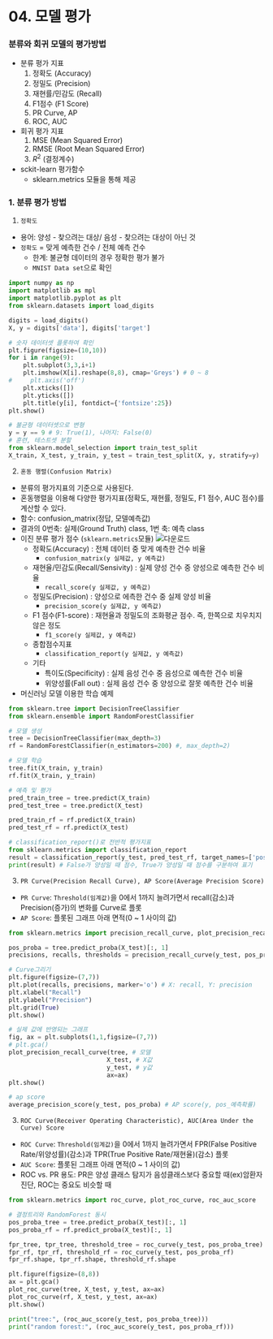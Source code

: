 # 04. 모델 평가

### 분류와 회귀 모델의 평가방법
- 분류 평가 지표
  1. 정확도 (Accuracy)
  2. 정밀도 (Precision)
  3. 재현률/민감도 (Recall)
  4. F1점수 (F1 Score)
  5. PR Curve, AP
  6. ROC, AUC
- 회귀 평가 지표
  1. MSE (Mean Squared Error)
  2. RMSE (Root Mean Squared Error)
  3. $R^2$ (결정계수)
- sckit-learn 평가함수 
  - sklearn.metrics 모듈을 통해 제공


### 1. 분류 평가 방법
1) `정확도`
  - 용어: 양성 - 찾으려는 대상/ 음성 - 찾으려는 대상이 아닌 것
  - `정확도` = 맞게 예측한 건수 / 전체 예측 건수
    - 한계: 불균형 데이터의 경우 정확한 평가 불가
    - `MNIST Data set`으로 확인
  ```python
  import numpy as np
  import matplotlib as mpl
  import matplotlib.pyplot as plt
  from sklearn.datasets import load_digits
  
  digits = load_digits()
  X, y = digits['data'], digits['target']
  
  # 숫자 데이터셋 플롯하여 확인
  plt.figure(figsize=(10,10))
  for i in range(9):
      plt.subplot(3,3,i+1)
      plt.imshow(X[i].reshape(8,8), cmap='Greys') # 0 ~ 8
  #     plt.axis('off')
      plt.xticks([])
      plt.yticks([])
      plt.title(y[i], fontdict={'fontsize':25})
  plt.show()
  
  # 불균형 데이터셋으로 변형
  y = y == 9 # 9: True(1), 나머지: False(0)
  # 훈련, 테스트셋 분할
  from sklearn.model_selection import train_test_split
  X_train, X_test, y_train, y_test = train_test_split(X, y, stratify=y)
  ```
2) `혼동 행렬(Confusion Matrix)`
- 분류의 평가지표의 기준으로 사용된다.
- 혼동행렬을 이용해 다양한 평가지표(정확도, 재현률, 정밀도, F1 점수, AUC 점수)를 계산할 수 있다.
- 함수: confusion_matrix(정답, 모델예측값)
- 결과의 0번축: 실제(Ground Truth) class, 1번 축: 예측 class
- 이진 분류 평가 점수 (`sklearn.metrics`모듈)
  ![다운로드](https://user-images.githubusercontent.com/71580318/112115692-d1a1e680-8bfc-11eb-8c76-e73c168e9f95.png)
  - 정확도(Accuracy) : 전체 데이터 중 맞게 예측한 건수 비율
    - `confusion_matrix(y 실제값, y 예측값)`
  - 재현율/민감도(Recall/Sensivity) : 실제 양성 건수 중 양성으로 예측한 건수 비율
    - `recall_score(y 실제값, y 예측값)`
  - 정밀도(Precision) : 양성으로 에측한 건수 중 실제 양성 비율
    - `precision_score(y 실제값, y 예측값)`
  - F1 점수(F1-score) : 재현율과 정밀도의 조화평균 점수. 즉, 한쪽으로 치우치지 않은 정도
    - `f1_score(y 실제값, y 예측값)`
  - 종합점수지표
    - `classification_report(y 실제값, y 예측값)`
  - 기타
    - 특이도(Specificity) : 실제 음성 건수 중 음성으로 예측한 건수 비율
    - 위양성률(Fall out) : 실제 음성 건수 중 양성으로 잘못 예측한 건수 비율
- 머신러닝 모델 이용한 학습 예제
```python
from sklearn.tree import DecisionTreeClassifier
from sklearn.ensemble import RandomForestClassifier

# 모델 생성
tree = DecisionTreeClassifier(max_depth=3)
rf = RandomForestClassifier(n_estimators=200) #, max_depth=2)

# 모델 학습
tree.fit(X_train, y_train)
rf.fit(X_train, y_train)

# 예측 및 평가
pred_train_tree = tree.predict(X_train)
pred_test_tree = tree.predict(X_test)

pred_train_rf = rf.predict(X_train)
pred_test_rf = rf.predict(X_test)

# classification_report()로 전반적 평가지표 
from sklearn.metrics import classification_report
result = classification_report(y_test, pred_test_rf, target_names=['pos(not 9)', 'pos(9)'])
print(result) # False가 양성일 때 점수, True가 양성일 때 점수를 구분하여 표기
```

3) `PR Curve(Precision Recall Curve), AP Score(Average Precision Score)`
- `PR Curve`: `Threshold(임계값)`을 0에서 1까지 늘려가면서 recall(감소)과 Precision(증가)의 변화를 Curve로 플롯
- `AP Score`: 플롯된 그래프 아래 면적(0 ~ 1 사이의 값)
```python
from sklearn.metrics import precision_recall_curve, plot_precision_recall_curve, average_precision_score

pos_proba = tree.predict_proba(X_test)[:, 1]
precisions, recalls, thresholds = precision_recall_curve(y_test, pos_proba) # y, pos_예측확률

# Curve그리기
plt.figure(figsize=(7,7))
plt.plot(recalls, precisions, marker='o') # X: recall, Y: precision
plt.xlabel("Recall")
plt.ylabel("Precision")
plt.grid(True)
plt.show()

# 실제 값에 반영되는 그래프
fig, ax = plt.subplots(1,1,figsize=(7,7))
# plt.gca()
plot_precision_recall_curve(tree, # 모델
                           X_test, # X값
                           y_test, # y값
                           ax=ax)
plt.show()

# ap score
average_precision_score(y_test, pos_proba) # AP score(y, pos_예측확률)
```

3) `ROC Curve(Receiver Operating Characteristic), AUC(Area Under the Curve) Score`
- `ROC Curve`: `Threshold(임계값)`을 0에서 1까지 늘려가면서 FPR(False Positive Rate/위양성률)(감소)과 TPR(True Positive Rate/재현율)(감소) 플롯
- `AUC Score`: 플롯된 그래프 아래 면적(0 ~ 1 사이의 값)
- ROC vs. PR 용도: PR은 양성 클래스 탐지가 음성클래스보다 중요할 때(ex)암환자 진단, ROC는 중요도 비슷할 때
```python
from sklearn.metrics import roc_curve, plot_roc_curve, roc_auc_score

# 결정트리와 RandomForest 동시 
pos_proba_tree = tree.predict_proba(X_test)[:, 1]
pos_proba_rf = rf.predict_proba(X_test)[:, 1]

fpr_tree, tpr_tree, threshold_tree = roc_curve(y_test, pos_proba_tree) # y, pos_예측확률
fpr_rf, tpr_rf, threshold_rf = roc_curve(y_test, pos_proba_rf)
fpr_rf.shape, tpr_rf.shape, threshold_rf.shape

plt.figure(figsize=(8,8))
ax = plt.gca()
plot_roc_curve(tree, X_test, y_test, ax=ax)
plot_roc_curve(rf, X_test, y_test, ax=ax)
plt.show()

print("tree:", (roc_auc_score(y_test, pos_proba_tree)))
print("random forest:", (roc_auc_score(y_test, pos_proba_rf)))
```

